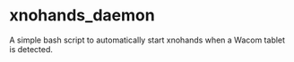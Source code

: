 # xnohands_daemon
A simple bash script to automatically start xnohands when a Wacom tablet is detected.

